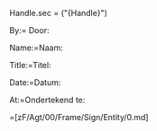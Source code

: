 Handle.sec = ("{Handle}")

By:= Door:

Name:=Naam:

Title:=Titel:

Date:=Datum:

At:=Ondertekend te:

=[zF/Agt/00/Frame/Sign/Entity/0.md]
